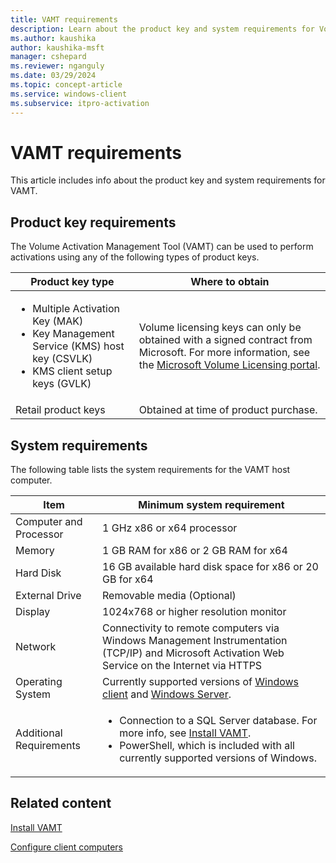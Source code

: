 ```yaml
---
title: VAMT requirements
description: Learn about the product key and system requirements for Volume Activation Management Tool (VAMT).
ms.author: kaushika
author: kaushika-msft
manager: cshepard
ms.reviewer: nganguly
ms.date: 03/29/2024
ms.topic: concept-article
ms.service: windows-client
ms.subservice: itpro-activation
---
```


# VAMT requirements

This article includes info about the product key and system requirements for VAMT.

## Product key requirements

The Volume Activation Management Tool (VAMT) can be used to perform activations using any of the following types of product keys.

|Product key type |Where to obtain |
|-----------------|----------------|
|<ul><li>Multiple Activation Key (MAK)</li><li>Key Management Service (KMS) host key (CSVLK)</li><li>KMS client setup keys (GVLK)</li></ul> |Volume licensing keys can only be obtained with a signed contract from Microsoft. For more information, see the [Microsoft Volume Licensing portal](https://admin.microsoft.com/adminportal/home#/subscriptions/vlnew). |
|Retail product keys |Obtained at time of product purchase. |

## System requirements

The following table lists the system requirements for the VAMT host computer.

| Item | Minimum system requirement |
| ---- | ---------------------------|
| Computer and Processor | 1 GHz x86 or x64 processor |
| Memory | 1 GB RAM for x86 or 2 GB RAM for x64 |
| Hard Disk | 16 GB available hard disk space for x86 or 20 GB for x64 |
| External Drive | Removable media (Optional) |
| Display | 1024x768 or higher resolution monitor |
| Network | Connectivity to remote computers via Windows Management Instrumentation (TCP/IP) and Microsoft Activation Web Service on the Internet via HTTPS |
| Operating System | Currently supported versions of [Windows client](/windows/release-health/supported-versions-windows-client) and [Windows Server](/windows/release-health/windows-server-release-info). |
| Additional Requirements | <ul><li>Connection to a SQL Server database. For more info, see [Install VAMT](install-vamt.md).</li><li>PowerShell, which is included with all currently supported versions of Windows.</li></ul> |

## Related content

[Install VAMT](install-vamt.md)

[Configure client computers](configure-client-computers-vamt.md)

